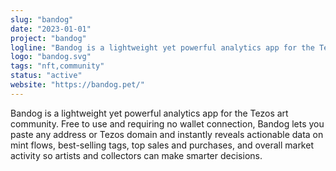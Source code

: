 ```yaml
---
slug: "bandog"
date: "2023-01-01"
project: "bandog"
logline: "Bandog is a lightweight yet powerful analytics app for the Tezos art community."
logo: "bandog.svg"
tags: "nft,community"
status: "active"
website: "https://bandog.pet/"
---
```


Bandog is a lightweight yet powerful analytics app for the Tezos art community. Free to use and requiring no wallet connection, Bandog lets you paste any address or Tezos domain and instantly reveals actionable data on mint flows, best-selling tags, top sales and purchases, and overall market activity so artists and collectors can make smarter decisions.